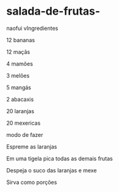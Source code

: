 # salada-de-frutas-
naofui
vIngredientes

12 bananas



12 maçãs



4 mamões



3 melões



5 mangás



2 abacaxis



20 laranjas



20 mexericas




modo de fazer

Espreme as laranjas

Em uma tigela pica todas as demais frutas

Despeja o suco das laranjas e mexe

Sirva como porções
